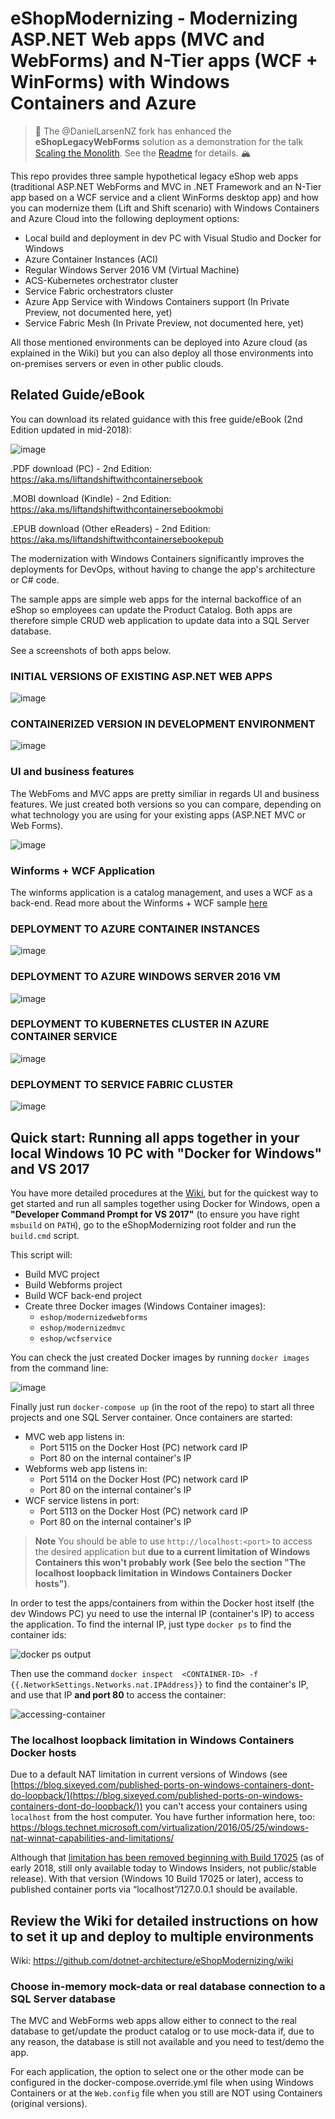 
# eShopModernizing - Modernizing ASP.NET Web apps (MVC and WebForms) and N-Tier apps (WCF + WinForms) with Windows Containers and Azure

> 📢 The @DanielLarsenNZ fork has enhanced the **eShopLegacyWebForms** solution as a demonstration for the talk
> [Scaling the Monolith](https://github.com/DanielLarsenNZ/talks/tree/master/scaling-the-monolith-2019). 
> See the [Readme](./eShopLegacyWebFormsSolution/README.md) for details. 🏔

This repo provides three sample hypothetical legacy eShop web apps (traditional ASP.NET WebForms and MVC in .NET Framework and an N-Tier app based on a WCF service and a client WinForms desktop app) and how you can modernize them (Lift and Shift scenario) with Windows Containers and Azure Cloud into the following deployment options:

- Local build and deployment in dev PC with Visual Studio and Docker for Windows
- Azure Container Instances (ACI)
- Regular Windows Server 2016 VM (Virtual Machine)
- ACS-Kubernetes orchestrator cluster
- Service Fabric orchestrators cluster
- Azure App Service with Windows Containers support (In Private Preview, not documented here, yet)
- Service Fabric Mesh (In Private Preview, not documented here, yet)

All those mentioned environments can be deployed into Azure cloud (as explained in the Wiki) but you can also deploy all those environments into on-premises servers or even in other public clouds.

## Related Guide/eBook
You can download its related guidance with this free guide/eBook (2nd Edition updated in mid-2018):

![image](https://user-images.githubusercontent.com/1712635/39776014-6b4f26b0-52b4-11e8-87f8-b43bf48fca27.png)

.PDF download (PC) - 2nd Edition: https://aka.ms/liftandshiftwithcontainersebook

.MOBI download (Kindle) - 2nd Edition: https://aka.ms/liftandshiftwithcontainersebookmobi

.EPUB download (Other eReaders) - 2nd Edition: https://aka.ms/liftandshiftwithcontainersebookepub

The modernization with Windows Containers significantly improves the deployments for DevOps, without having to change the app's architecture or C# code.

The sample apps are simple web apps for the internal backoffice of an eShop so employees can update the Product Catalog. 
Both apps are therefore simple CRUD web application to update data into a SQL Server database. 

See a screenshots of both apps below.

### INITIAL VERSIONS OF EXISTING ASP.NET WEB APPS

![image](https://user-images.githubusercontent.com/1712635/30354184-db7f1098-97df-11e7-8e7b-c18c67b8ba2a.png)

### CONTAINERIZED VERSION IN DEVELOPMENT ENVIRONMENT

![image](https://user-images.githubusercontent.com/1712635/30395628-9c4bff98-987b-11e7-82ca-89a1648f3bdc.png)

### UI and business features

The WebFoms and MVC apps are pretty similiar in regards UI and business features. We just created both versions so you can compare, depending on what technology you are using for your existing apps (ASP.NET MVC or Web Forms).

![image](https://user-images.githubusercontent.com/1712635/30354210-0638f3b2-97e0-11e7-82c5-df18197ccdbd.png)

### Winforms + WCF Application

The winforms application is a catalog management, and uses a WCF as a back-end. Read more about the Winforms + WCF sample [here](./winforms-wcf.md)

### DEPLOYMENT TO AZURE CONTAINER INSTANCES
![image](https://user-images.githubusercontent.com/1712635/38395601-9258dd0e-38e8-11e8-8b42-cafff5f93c57.png)

### DEPLOYMENT TO AZURE WINDOWS SERVER 2016 VM
![image](https://user-images.githubusercontent.com/1712635/30402804-d62632a2-9893-11e7-817a-f9f616cdf380.png)

### DEPLOYMENT TO KUBERNETES CLUSTER IN AZURE CONTAINER SERVICE
![image](https://user-images.githubusercontent.com/1712635/30443383-264dd546-9934-11e7-8c86-6d0c892927bb.png)

### DEPLOYMENT TO SERVICE FABRIC CLUSTER
![image](https://user-images.githubusercontent.com/1712635/30446445-094e998a-993e-11e7-96d8-ed1dd9fef142.png)


## Quick start: Running all apps together in your local Windows 10 PC with "Docker for Windows" and VS 2017

You have more detailed procedures at the [Wiki](https://github.com/dotnet-architecture/eShopModernizing/wiki), but for the quickest way to get started and run all samples together using Docker for Windows, open a **"Developer Command Prompt for VS 2017"** (to ensure you have right `msbuild` on `PATH`), go to the eShopModernizing root folder and run the `build.cmd` script. 

This script will:

* Build MVC project
* Build Webforms project
* Build WCF back-end project
* Create three Docker images (Windows Container images):
   * `eshop/modernizedwebforms`
   * `eshop/modernizedmvc`
   * `eshop/wcfservice`

You can check the just created Docker images by running `docker images` from the command line:

![image](https://user-images.githubusercontent.com/1712635/38949583-a2c11ba2-42f7-11e8-9c10-b74f2a005186.png)

Finally just run `docker-compose up` (in the root of the repo) to start all three projects and one SQL Server container. Once containers are started:

* MVC web app listens in: 
     - Port 5115 on the Docker Host (PC) network card IP
     - Port 80 on the internal container's IP
* Webforms web app listens in:  
     - Port 5114 on the Docker Host (PC) network card IP
     - Port 80 on the internal container's IP
* WCF service listens in port: 
     - Port 5113 on the Docker Host (PC) network card IP
     - Port 80 on the internal container's IP

>**Note** You should be able to use `http://localhost:<port>` to access the desired application but **due to a current limitation of Windows Containers this won't probably work (See belo the section "The localhost loopback limitation in Windows Containers Docker hosts")**. 

In order to test the apps/containers from within the Docker host itself (the dev Windows PC) yu need to use the internal IP (container's IP) to access the application. To find the internal IP, just type  `docker ps` to find the container ids:

![docker ps output](./assets/docker-ps.png)

Then use the command `docker inspect  <CONTAINER-ID> -f {{.NetworkSettings.Networks.nat.IPAddress}}` to find the container's IP, and use that IP **and port 80** to access the container:

![accessing-container](./assets/internal-ip-access.png)

### The localhost loopback limitation in Windows Containers Docker hosts

Due to a default NAT limitation in current versions of Windows (see [https://blog.sixeyed.com/published-ports-on-windows-containers-dont-do-loopback/](https://blog.sixeyed.com/published-ports-on-windows-containers-dont-do-loopback/)) you can't access your containers using `localhost` from the host computer.
You have further information here, too: https://blogs.technet.microsoft.com/virtualization/2016/05/25/windows-nat-winnat-capabilities-and-limitations/

Although that [limitation has been removed beginning with Build 17025](https://blogs.technet.microsoft.com/networking/2017/11/06/available-to-windows-10-insiders-today-access-to-published-container-ports-via-localhost127-0-0-1/) (as of early 2018, still only available today to Windows Insiders, not public/stable release). With that version (Windows 10 Build 17025 or later), access to published container ports via “localhost”/127.0.0.1 should be available.


## Review the Wiki for detailed instructions on how to set it up and deploy to multiple environments

Wiki: https://github.com/dotnet-architecture/eShopModernizing/wiki



### Choose in-memory mock-data or real database connection to a SQL Server database

The MVC and WebForms web apps allow either to connect to the real database to get/update the product catalog or to use mock-data if, due to any reason, the database is still not available and you need to test/demo the app. 

For each application, the option to select one or the other mode can be configured in the docker-compose.override.yml file when using Windows Containers or at the `Web.config` file when you still are NOT using Containers (original versions).


